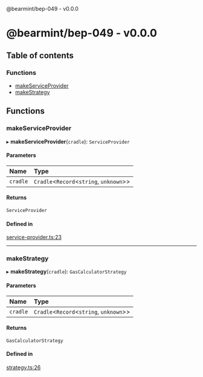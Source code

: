 @bearmint/bep-049 - v0.0.0

# @bearmint/bep-049 - v0.0.0

## Table of contents

### Functions

- [makeServiceProvider](README.md#makeserviceprovider)
- [makeStrategy](README.md#makestrategy)

## Functions

### makeServiceProvider

▸ **makeServiceProvider**(`cradle`): `ServiceProvider`

#### Parameters

| Name | Type |
| :------ | :------ |
| `cradle` | `Cradle`<`Record`<`string`, `unknown`\>\> |

#### Returns

`ServiceProvider`

#### Defined in

[service-provider.ts:23](https://github.com/bearmint/bearmint/blob/main/packages/bep-049/source/service-provider.ts#L23)

___

### makeStrategy

▸ **makeStrategy**(`cradle`): `GasCalculatorStrategy`

#### Parameters

| Name | Type |
| :------ | :------ |
| `cradle` | `Cradle`<`Record`<`string`, `unknown`\>\> |

#### Returns

`GasCalculatorStrategy`

#### Defined in

[strategy.ts:26](https://github.com/bearmint/bearmint/blob/main/packages/bep-049/source/strategy.ts#L26)
